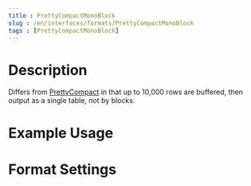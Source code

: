 ```yaml
---
title : PrettyCompactMonoBlock
slug : /en/interfaces/formats/PrettyCompactMonoBlock
tags : [PrettyCompactMonoBlock]
---
```


# Description

Differs from [PrettyCompact](#prettycompact) in that up to 10,000 rows are buffered, then output as a single table, not by blocks.

# Example Usage

# Format Settings